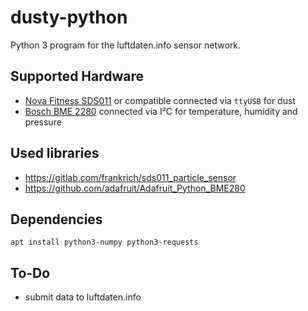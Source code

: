 # dusty-python

Python 3 program for the luftdaten.info sensor network.

## Supported Hardware

* [Nova Fitness SDS011](http://aqicn.org/sensor/sds011/) or compatible connected via `ttyUSB` for dust
* [Bosch BME 2280](https://www.bosch-sensortec.com/bst/products/all_products/bme280) connected via I²C for temperature, humidity and pressure

## Used libraries

* https://gitlab.com/frankrich/sds011_particle_sensor
* https://github.com/adafruit/Adafruit_Python_BME280

## Dependencies

    apt install python3-numpy python3-requests

## To-Do

* submit data to luftdaten.info
